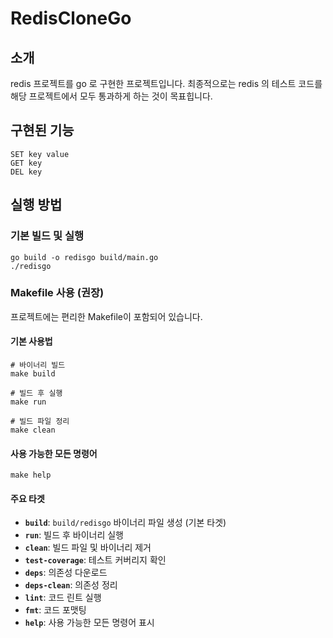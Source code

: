 # RedisCloneGo

## 소개

redis 프로젝트를 go 로 구현한 프로젝트입니다. 최종적으로는 redis 의 테스트 코드를 해당 프로젝트에서 모두 통과하게 하는 것이 목표힙니다.

## 구현된 기능

```
SET key value
GET key
DEL key
```

## 실행 방법

### 기본 빌드 및 실행
```shell
go build -o redisgo build/main.go
./redisgo
```

### Makefile 사용 (권장)
프로젝트에는 편리한 Makefile이 포함되어 있습니다.

#### 기본 사용법
```shell
# 바이너리 빌드
make build

# 빌드 후 실행
make run

# 빌드 파일 정리
make clean
```

#### 사용 가능한 모든 명령어
```shell
make help
```

#### 주요 타겟
- **`build`**: `build/redisgo` 바이너리 파일 생성 (기본 타겟)
- **`run`**: 빌드 후 바이너리 실행
- **`clean`**: 빌드 파일 및 바이너리 제거
- **`test-coverage`**: 테스트 커버리지 확인
- **`deps`**: 의존성 다운로드
- **`deps-clean`**: 의존성 정리
- **`lint`**: 코드 린트 실행
- **`fmt`**: 코드 포맷팅
- **`help`**: 사용 가능한 모든 명령어 표시
